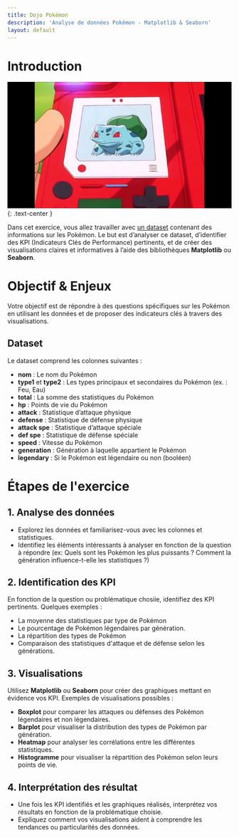 ```yaml
---
title: Dojo Pokémon
description: 'Analyse de données Pokémon - Matplotlib & Seaborn'
layout: default
---
```


# Introduction

![Header](assets/header.PNG)
{: .text-center }

Dans cet exercice, vous allez travailler avec [un dataset](https://drive.google.com/file/d/1SJMVSAIc-5TevEW8zXkh8DN6ccqXWjXL/view?usp=drive_link) contenant des informations sur les Pokémon. Le but est d’analyser ce dataset, d’identifier des KPI (Indicateurs Clés de Performance) pertinents, et de créer des visualisations claires et informatives à l’aide des bibliothèques **Matplotlib** ou **Seaborn**.

# Objectif & Enjeux

Votre objectif est de répondre à des questions spécifiques sur les Pokémon en utilisant les données et de proposer des indicateurs clés à travers des visualisations.

## Dataset

Le dataset comprend les colonnes suivantes :

- **nom** : Le nom du Pokémon
- **type1** et **type2** : Les types principaux et secondaires du Pokémon (ex. : Feu, Eau)
- **total** : La somme des statistiques du Pokémon
- **hp** : Points de vie du Pokémon
- **attack** : Statistique d’attaque physique
- **defense** : Statistique de défense physique
- **attack spe** : Statistique d’attaque spéciale
- **def spe** : Statistique de défense spéciale
- **speed** : Vitesse du Pokémon
- **generation** : Génération à laquelle appartient le Pokémon
- **legendary** : Si le Pokémon est légendaire ou non (booléen)

# Étapes de l'exercice

## 1. Analyse des données

- Explorez les données et familiarisez-vous avec les colonnes et statistiques.
- Identifiez les éléments intéressants à analyser en fonction de la question à répondre (ex: Quels sont les Pokémon les plus puissants ? Comment la génération influence-t-elle les statistiques ?)

## 2. Identification des KPI

En fonction de la question ou problématique chosiie, identifiez des KPI pertinents. Quelques exemples :

- La moyenne des statistiques par type de Pokémon
- Le pourcentage de Pokémon légendaires par génération.
- La répartition des types de Pokémon
- Comparaison des statistiques d'attaque et de défense selon les générations.

## 3. Visualisations

Utilisez **Matplotlib** ou **Seaborn** pour créer des graphiques mettant en évidence vos KPI. Exemples de visualisations possibles :

- **Boxplot** pour comparer les attaques ou défenses des Pokémon légendaires et non légendaires.
- **Barplot** pour visualiser la distribution des types de Pokémon par génération.
- **Heatmap** pour analyser les corrélations entre les différentes statistiques.
- **Histogramme** pour visualiser la répartition des Pokémon selon leurs points de vie.

## 4. Interprétation des résultat

- Une fois les KPI identifiés et les graphiques réalisés, interprétez vos résultats en fonction de la problématique choisie.
- Expliquez comment vos visualisations aident à comprendre les tendances ou particularités des données.